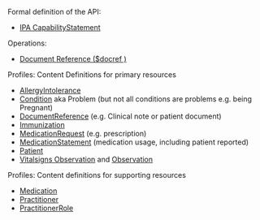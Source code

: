 Formal definition of the API:

* [IPA CapabilityStatement](CapabilityStatement-ipa-server.html)

Operations:

* [Document Reference ($docref )](OperationDefinition-docref.html)

Profiles: Content Definitions for primary resources

* [AllergyIntolerance](StructureDefinition-ipa-allergyintolerance.html)
* [Condition](StructureDefinition-ipa-condition.html) aka Problem (but not all conditions are problems e.g. being Pregnant)
* [DocumentReference](StructureDefinition-ipa-documentreference.html) (e.g. Clinical note or patient document)
* [Immunization](StructureDefinition-ipa-immunization.html)
* [MedicationRequest](StructureDefinition-ipa-medicationrequest.html) (e.g. prescription)
* [MedicationStatement](StructureDefinition-ipa-medicationstatement.html) (medication usage, including patient reported)
* [Patient](StructureDefinition-ipa-patient.html)
* [Vitalsigns Observation](http://hl7.org/fhir/StructureDefinition/vitalsigns) and [Observation](StructureDefinition-ipa-observation.html)

Profiles: Content definitions for supporting resources
* [Medication](StructureDefinition-ipa-medication.html)
* [Practitioner](StructureDefinition-ipa-practitioner.html)
* [PractitionerRole](StructureDefinition-ipa-practitionerrole.html)
